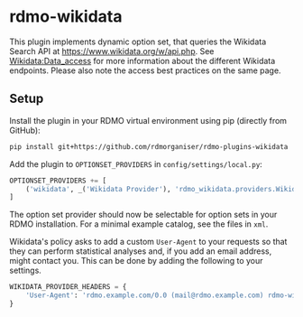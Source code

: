 rdmo-wikidata
=============

This plugin implements dynamic option set, that queries the Wikidata Search API at https://www.wikidata.org/w/api.php. See [Wikidata:Data_access](https://www.wikidata.org/wiki/Wikidata:Data_access) for more information about the different Wikidata endpoints. Please also note the access best practices on the same page.

Setup
-----

Install the plugin in your RDMO virtual environment using pip (directly from GitHub):

```bash
pip install git+https://github.com/rdmorganiser/rdmo-plugins-wikidata
```

Add the plugin to `OPTIONSET_PROVIDERS` in `config/settings/local.py`:

```python
OPTIONSET_PROVIDERS += [
    ('wikidata', _('Wikidata Provider'), 'rdmo_wikidata.providers.WikidataProvider')
]
```

The option set provider should now be selectable for option sets in your RDMO installation. For a minimal example catalog, see the files in `xml`.

Wikidata's policy asks to add a custom `User-Agent` to your requests so that they can perform statistical analyses and, if you add an email address, might contact you. This can be done by adding the following to your settings.

```python
WIKIDATA_PROVIDER_HEADERS = {
    'User-Agent': 'rdmo.example.com/0.0 (mail@rdmo.example.com) rdmo-wikidata/1.0'
}
```
